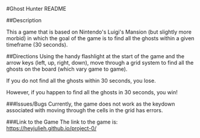 #Ghost Hunter README

##Description

This a game that is based on Nintendo's Luigi's Mansion (but slightly more morbid) in which the goal of the game is to find all the ghosts within a given timeframe (30 seconds).

##Directions
Using the handy flashlight at the start of the game and the arrow keys (left, up, right, down), move through a grid system to find all the ghosts on the board (which vary game to game).

If you do not find all the ghosts within 30 seconds, you lose.

However, if you happen to find all the ghosts in 30 seconds, you win!

###Issues/Bugs
Currently, the game does not work as the keydown associated with moving through the cells in the grid has errors.

###Link to the Game
The link to the game is: https://heyjulieh.github.io/project-0/

